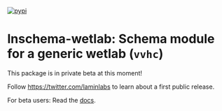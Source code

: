 [![pypi](https://img.shields.io/pypi/v/lnschema_wetlab?color=%2334D058&label=pypi%20package)](https://pypi.org/project/lnschema_wetlab)

# lnschema-wetlab: Schema module for a generic wetlab (`vvhc`)

This package is in private beta at this moment!

Follow https://twitter.com/laminlabs to learn about a first public release.

For beta users: Read the [docs](https://lamin.ai/docs/lnschema-wetlab).
